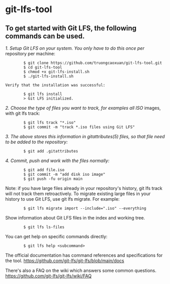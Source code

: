 # git-lfs-tool

## To get started with Git LFS, the following commands can be used.

*1. Setup Git LFS on your system. You only have to do this once per*
    repository per machine:
```
        $ git clone https://github.com/truongcaoxuan/git-lfs-tool.git
        $ cd git-lfs-tool
        $ chmod +x git-lfs-install.sh
        $ ./git-lfs-install.sh
 ```   
    Verify that the installation was successful:
```
        $ git lfs install
        > Git LFS initialized.
```
*2. Choose the type of files you want to track, for examples all ISO*
    images, with git lfs track:
```
        $ git lfs track "*.iso"
        $ git commit -m "track *.iso files using Git LFS"
```
*3. The above stores this information in gitattributes(5) files, so
    that file need to be added to the repository:*
```
        $ git add .gitattributes
```
*4. Commit, push and work with the files normally:*
```
        $ git add file.iso
        $ git commit -m "add disk iso image"
        $ git push -fu origin main
```

Note: if you have large files already in your repository's history, git lfs track will not track them retroactively. 
To migrate existing large files in your history to use Git LFS, use git lfs migrate. 
For example:
```
        $ git lfs migrate import --include=".iso" --everything
```
Show information about Git LFS files in the index and working tree.
```
        $ git lfs ls-files
```
You can get help on specific commands directly:
```
        $ git lfs help <subcommand>
```
The official documentation has command references and specifications for the tool. 
https://github.com/git-lfs/git-lfs/blob/main/docs

There's also a FAQ on the wiki which answers some common questions.
https://github.com/git-lfs/git-lfs/wiki/FAQ
